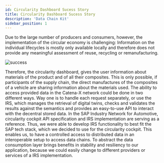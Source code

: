 ```yaml
---
id: Circularity Dashboard Sucess Story
title: Circularity Dashboard Sucess Story
description: 'Data Chain Kit'
sidebar_position: 1
---
```


Due to the large number of producers and consumers, however, the implementation of the circular economy is challenging: Information on the individual lifecycles is mostly only available locally and therefore does not provide any meaningful assessment of reuse, recycling or remanufacturing.

![success](@site/static/img/irs-circularity-dashboard-successstory.png)

Therefore, the circularity dashboard, gives the user information about materials of the product and of all their composites. This is only possible, if participants of the supply chain, the direct manufactures of the composites of a vehicle are sharing information about the materials used.
The ability to access provided data in the Catena-X network could be done in two different ways. Way one is to handle each request separately, or use the IRS, which manages the retrieval of digital twins, checks and validates the results against the semantics and provides an easy-to-use API to interact with the decentral stored data.
In the SAP Industry Network for Automotive, circularity cockpit  API specification and IRS implementation are serving as a reference.  Thus, we were able to develop IRS functionality to best fit the SAP tech stack, which we decided to use for the circularity cockpit.
This enables us, to have a controlled access to distributed data in an interoperable setup to access data chains. To abstract the data consumption layer brings benefits in stability and resiliency to our application, because we could easily change to different providers or services of a IRS implementation.
